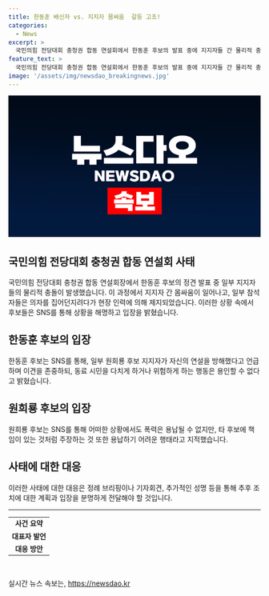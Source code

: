 ```yaml
---
title: 한동훈 배신자 vs. 지지자 몸싸움  갈등 고조!
categories:
  - News
excerpt: >
  국민의힘 전당대회 충청권 합동 연설회에서 한동훈 후보의 발표 중에 지지자들 간 물리적 충돌이 발생했습니다. 일부 청중들이 야유를 하며 소란을 일으키고, 이에 따른 몸싸움과 의자 던지기 사태가 벌어졌습니다. 후보들은 SNS를 통해 이를 비판하며 폭력 행위를 용납할 수 없다고 밝혔으나, 상대 후보를 비난하는 것도 용납하기 어렵다는 의견을 제시했습니다. (요약문)
feature_text: >
  국민의힘 전당대회 충청권 합동 연설회에서 한동훈 후보의 발표 중에 지지자들 간 물리적 충돌이 발생했습니다. 일부 청중들이 야유를 하며 소란을 일으키고, 이에 따른 몸싸움과 의자 던지기 사태가 벌어졌습니다. 후보들은 SNS를 통해 이를 비판하며 폭력 행위를 용납할 수 없다고 밝혔으나, 상대 후보를 비난하는 것도 용납하기 어렵다는 의견을 제시했습니다. (요약문)
image: '/assets/img/newsdao_breakingnews.jpg'
---
```


<p><img src="/assets/img/newsdao_breakingnews.jpg" alt="ranknews 속보" /></p>

<h2 data-ke-size="size26">국민의힘 전당대회 충청권 합동 연설회 사태</h2>

<p data-ke-size="size16">국민의힘 전당대회 충청권 합동 연설회장에서 한동훈 후보의 정견 발표 중 일부 지지자들의 물리적 충돌이 발생했습니다. 이 과정에서 지지자 간 몸싸움이 일어나고, 일부 참석자들은 의자를 집어던지려다가 현장 인력에 의해 제지되었습니다. 이러한 상황 속에서 후보들은 SNS를 통해 상황을 해명하고 입장을 밝혔습니다.</p>

<h2 data-ke-size="size26">한동훈 후보의 입장</h2>

<p data-ke-size="size16">한동훈 후보는 SNS를 통해, 일부 원희룡 후보 지지자가 자신의 연설을 방해했다고 언급하며 이견을 존중하되, 동료 시민을 다치게 하거나 위험하게 하는 행동은 용인할 수 없다고 밝혔습니다.</p>

<h2 data-ke-size="size26">원희룡 후보의 입장</h2>

<p data-ke-size="size16">원희룡 후보는 SNS를 통해 어떠한 상황에서도 폭력은 용납될 수 없지만, 타 후보에 책임이 있는 것처럼 주장하는 것 또한 용납하기 어려운 행태라고 지적했습니다.</p>

<h2 data-ke-size="size26">사태에 대한 대응</h2>

<p data-ke-size="size16">이러한 사태에 대한 대응은 정례 브리핑이나 기자회견, 추가적인 성명 등을 통해 추후 조치에 대한 계획과 입장을 분명하게 전달해야 할 것입니다.</p>

<hr>

<table>
<tbody>
<tr>
<td style="text-align: center; height: 17px;"><b>사건 요약</b></td>
</tr>
<tr>
<td style="text-align: center; height: 17px;"><b>대표자 발언</b></td>
</tr>
<tr>
<td style="text-align: center; height: 17px;"><b>대응 방안</b></td>
</tr>
</tbody>
</table>

<p data-ke-size="size16">&nbsp;</p>
실시간 뉴스 속보는, <a href="https://newsdao.kr" rel="dofollow">https://newsdao.kr</a>


